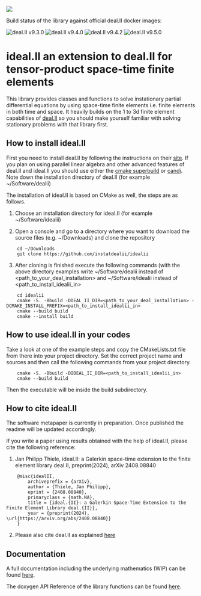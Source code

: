 <!---
Copyright (C) 2022 - 2023 by the ideal.II authors

This file is part of the ideal.II library.

The ideal.II library is free software; you can use it, redistribute
it, and/or modify it under the terms of the GNU Lesser General
Public License as published by the Free Software Foundation; either
version 3.0 of the License, or (at your option) any later version.
The full text of the license can be found in the file LICENSE.md at
the top level directory of ideal.II.
--->
[![](https://img.shields.io/badge/docs-dev-blue.svg)](https://instatdealii.github.io/idealii/dev)

Build status of the library against official deal.II docker images:

![deal.II v9.3.0](https://github.com/instatdealii/idealii/actions/workflows/dealii930.yml/badge.svg)
![deal.II v9.4.0](https://github.com/instatdealii/idealii/actions/workflows/dealii940.yml/badge.svg)
![deal.II v9.4.2](https://github.com/instatdealii/idealii/actions/workflows/dealii942.yml/badge.svg)
![deal.II v9.5.0](https://github.com/instatdealii/idealii/actions/workflows/dealii950.yml/badge.svg)


# ideal.II an extension to deal.II for tensor-product space-time finite elements
This library provides classes and functions to solve instationary partial differential equations by 
using space-time finite elements i.e. finite elements in both time and space. 
It heavily builds on the 1 to 3d finite element capabilities of [deal.II](www.dealii.org) 
so you should make yourself familiar with solving stationary problems with that library first.


## How to install ideal.II
First you need to install deal.II by following the instructions on their [site](https://dealii.org/current/readme.html).
If you plan on using parallel linear algebra and other advanced features of deal.II and ideal.II 
you should use either the [cmake superbuild](www.github.com/jpthiele/dealii-cmake-superbuild) or [candi](www.github.com/dealii/candi). 
Note down the installation directory of deal.II (for example ~/Software/dealii)

The installation of ideal.II is based on CMake as well, the steps are as follows.

1. Choose an installation directory for ideal.II (for example ~/Software/idealii)

2. Open a console and go to a directory where you want to download the source files (e.g. ~/Downloads) and clone the repository 

~~~~~
    cd ~/Downloads
    git clone https://github.com/instatdealii/idealii
~~~~~

3. After cloning is finished execute the following commands (with the above directory examples write
  ~/Software/dealii instead of <path_to_your_deal_installation> and ~/Software/idealii instead of <path_to_install_idealii_in>
 
~~~~~
    cd idealii   
    cmake -S. -Bbuild -DDEAL_II_DIR=<path_to_your_deal_installation> -DCMAKE_INSTALL_PREFIX=<path_to_install_idealii_in> 
    cmake --build build
    cmake --install build
~~~~~

## How to use ideal.II in your codes
Take a look at one of the example steps and copy the CMakeLists.txt file from there into your project directory. 
Set the correct project name and sources and then call the following commands from your project directory.

~~~~~
    cmake -S. -Bbuild -DIDEAL_II_DIR=<path_to_install_idealii_in>
    cmake --build build
~~~~~

Then the executable will be inside the build subdirectory. 

## How to cite ideal.II
The software metapaper is currently in preparation. Once published the readme will be updated accordingly.

If you write a paper using results obtained with the help of ideal.II, please cite the following reference: 

1. Jan Philipp Thiele, 
   ideal.II: a Galerkin space-time extension to the finite element library deal.II,
   preprint(2024), arXiv 2408.08840
   
~~~~~
    @misc{idealII,
	    archiveprefix = {arXiv},
	    author = {Thiele, Jan Philipp},
	    eprint = {2408.08840},
    	primaryclass = {math.NA},
	    title = {ideal.{II}: a Galerkin Space-Time Extension to the Finite Element Library deal.{II}},
	    year = {preprint(2024), \url{https://arxiv.org/abs/2408.08840}}
    }
~~~~~
   
2. Please also cite deal.II as explained [here](https://dealii.org/publications.html)
    
## Documentation
A full documentation including the underlying mathematics (WIP)
can be found [here](https://instatdealii.github.io/idealii/dev).

The doxygen API Reference of the library functions can be found 
[here](https://instatdealii.github.io/idealii/dev/doxygen).



 
